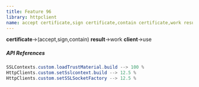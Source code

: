 ```yaml
---
title: Feature 96
library: httpclient
name: accept certificate,sign certificate,contain certificate,work result,use client
---
```


**certificate**->(accept,sign,contain) **result**->work **client**->use 

##### API References

```java
SSLContexts.custom.loadTrustMaterial.build --> 100 %
HttpClients.custom.setSslcontext.build --> 12.5 %
HttpClients.custom.setSSLSocketFactory --> 12.5 %
```
